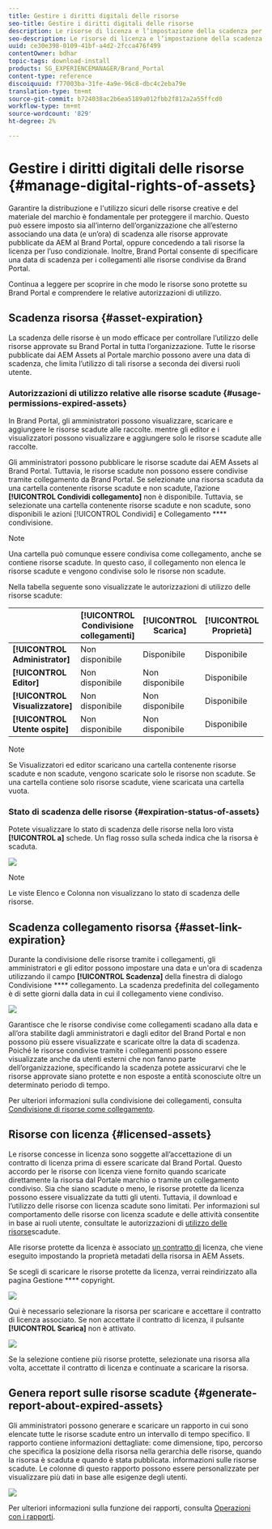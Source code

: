 ```yaml
---
title: Gestire i diritti digitali delle risorse
seo-title: Gestire i diritti digitali delle risorse
description: Le risorse di licenza e l’impostazione della scadenza per le risorse e i collegamenti condivisi garantiscono l’utilizzo controllato di tali risorse e la loro salvaguardia.
seo-description: Le risorse di licenza e l’impostazione della scadenza per le risorse e i collegamenti condivisi garantiscono l’utilizzo controllato di tali risorse e la loro salvaguardia.
uuid: ce30e398-0109-41bf-a4d2-2fcca476f499
contentOwner: bdhar
topic-tags: download-install
products: SG_EXPERIENCEMANAGER/Brand_Portal
content-type: reference
discoiquuid: f77003ba-31fe-4a9e-96c8-dbc4c2eba79e
translation-type: tm+mt
source-git-commit: b724038ac2b6ea5189a012fbb2f812a2a55ffcd0
workflow-type: tm+mt
source-wordcount: '829'
ht-degree: 2%

---
```



# Gestire i diritti digitali delle risorse {#manage-digital-rights-of-assets}

Garantire la distribuzione e l&#39;utilizzo sicuri delle risorse creative e del materiale del marchio è fondamentale per proteggere il marchio. Questo può essere imposto sia all’interno dell’organizzazione che all’esterno associando una data (e un’ora) di scadenza alle risorse approvate pubblicate da AEM al Brand Portal, oppure concedendo a tali risorse la licenza per l’uso condizionale. Inoltre, Brand Portal consente di specificare una data di scadenza per i collegamenti alle risorse condivise da Brand Portal.

Continua a leggere per scoprire in che modo le risorse sono protette su Brand Portal e comprendere le relative autorizzazioni di utilizzo.

## Scadenza risorsa {#asset-expiration}

La scadenza delle risorse è un modo efficace per controllare l’utilizzo delle risorse approvate su Brand Portal in tutta l’organizzazione. Tutte le risorse pubblicate dai AEM Assets al Portale marchio possono avere una data di scadenza, che limita l’utilizzo di tali risorse a seconda dei diversi ruoli utente.

### Autorizzazioni di utilizzo relative alle risorse scadute {#usage-permissions-expired-assets}

In Brand Portal, gli amministratori possono visualizzare, scaricare e aggiungere le risorse scadute alle raccolte. mentre gli editor e i visualizzatori possono visualizzare e aggiungere solo le risorse scadute alle raccolte.

Gli amministratori possono pubblicare le risorse scadute dai AEM Assets al Brand Portal. Tuttavia, le risorse scadute non possono essere condivise tramite collegamento da Brand Portal. Se selezionate una risorsa scaduta da una cartella contenente risorse scadute e non scadute, l’azione **[!UICONTROL Condividi collegamento]** non è disponibile. Tuttavia, se selezionate una cartella contenente risorse scadute e non scadute, sono disponibili le azioni [!UICONTROL Condividi] e Collegamento **** condivisione.

>[!NOTE]
>
>Una cartella può comunque essere condivisa come collegamento, anche se contiene risorse scadute. In questo caso, il collegamento non elenca le risorse scadute e vengono condivise solo le risorse non scadute.


Nella tabella seguente sono visualizzate le autorizzazioni di utilizzo delle risorse scadute:

|  | **[!UICONTROL Condivisione collegamenti]** | **[!UICONTROL Scarica]** | **[!UICONTROL Proprietà]** | **[!UICONTROL Aggiungi alla raccolta]** | **[!UICONTROL Elimina]** |
|---|---|---|---|---|---|
| **[!UICONTROL Administrator]** | Non disponibile | Disponibile | Disponibile | Disponibile | Disponibile |
| **[!UICONTROL Editor]** | Non disponibile | Non disponibile | Disponibile | Disponibile | Non disponibile |
| **[!UICONTROL Visualizzatore]** | Non disponibile | Non disponibile | Disponibile | Disponibile | Non disponibile |
| **[!UICONTROL Utente ospite]** | Non disponibile | Non disponibile | Disponibile | Disponibile | Non disponibile |

>[!NOTE]
>
>Se Visualizzatori ed editor scaricano una cartella contenente risorse scadute e non scadute, vengono scaricate solo le risorse non scadute. Se una cartella contiene solo risorse scadute, viene scaricata una cartella vuota.


### Stato di scadenza delle risorse {#expiration-status-of-assets}

Potete visualizzare lo stato di scadenza delle risorse nella loro vista **[!UICONTROL a]** schede. Un flag rosso sulla scheda indica che la risorsa è scaduta.

![](assets/expired_assets_cardview.png)

>[!NOTE]
>
>Le viste Elenco e Colonna non visualizzano lo stato di scadenza delle risorse.


## Scadenza collegamento risorsa {#asset-link-expiration}

Durante la condivisione delle risorse tramite i collegamenti, gli amministratori e gli editor possono impostare una data e un&#39;ora di scadenza utilizzando il campo **[!UICONTROL Scadenza]** della finestra di dialogo Condivisione **** collegamento. La scadenza predefinita del collegamento è di sette giorni dalla data in cui il collegamento viene condiviso.

![](assets/asset-link-sharing.png)

Garantisce che le risorse condivise come collegamenti scadano alla data e all’ora stabilite dagli amministratori e dagli editor del Brand Portal e non possono più essere visualizzate e scaricate oltre la data di scadenza. Poiché le risorse condivise tramite i collegamenti possono essere visualizzate anche da utenti esterni che non fanno parte dell’organizzazione, specificando la scadenza potete assicurarvi che le risorse approvate siano protette e non esposte a entità sconosciute oltre un determinato periodo di tempo.

Per ulteriori informazioni sulla condivisione dei collegamenti, consulta [Condivisione di risorse come collegamento](../using/brand-portal-link-share.md).

## Risorse con licenza {#licensed-assets}

Le risorse concesse in licenza sono soggette all’accettazione di un contratto di licenza prima di essere scaricate dal Brand Portal. Questo accordo per le risorse con licenza viene fornito quando scaricate direttamente la risorsa dal Portale marchio o tramite un collegamento condiviso. Sia che siano scadute o meno, le risorse protette da licenza possono essere visualizzate da tutti gli utenti. Tuttavia, il download e l’utilizzo delle risorse con licenza scadute sono limitati. Per informazioni sul comportamento delle risorse con licenza scadute e delle attività consentite in base ai ruoli utente, consultate le autorizzazioni di [utilizzo delle risorse](../using/manage-digital-rights-of-assets.md#usage-permissions-expired-assets)scadute.

Alle risorse protette da licenza è associato [un contratto di](https://helpx.adobe.com/experience-manager/6-5/assets/using/drm.html#DigitalRightsManagementinAssets) licenza, che viene eseguito impostando la proprietà [](https://helpx.adobe.com/experience-manager/6-5/assets/using/drm.html#DigitalRightsManagementinAssets) metadati della risorsa in AEM Assets.

Se scegli di scaricare le risorse protette da licenza, verrai reindirizzato alla pagina Gestione **** copyright.

![](assets/asset-copyright-mgmt.png)

Qui è necessario selezionare la risorsa per scaricare e accettare il contratto di licenza associato. Se non accettate il contratto di licenza, il pulsante **[!UICONTROL Scarica]** non è attivato.

![](assets/licensed-asset-download-2.png)

Se la selezione contiene più risorse protette, selezionate una risorsa alla volta, accettate il contratto di licenza e continuate a scaricare la risorsa.

## Genera report sulle risorse scadute {#generate-report-about-expired-assets}

Gli amministratori possono generare e scaricare un rapporto in cui sono elencate tutte le risorse scadute entro un intervallo di tempo specifico. Il rapporto contiene informazioni dettagliate: come dimensione, tipo, percorso che specifica la posizione della risorsa nella gerarchia delle risorse, quando la risorsa è scaduta e quando è stata pubblicata. informazioni sulle risorse scadute. Le colonne di questo rapporto possono essere personalizzate per visualizzare più dati in base alle esigenze degli utenti.

![](assets/assets-expired.png)

Per ulteriori informazioni sulla funzione dei rapporti, consulta [Operazioni con i rapporti](../using/brand-portal-reports.md#work-with-reports).
